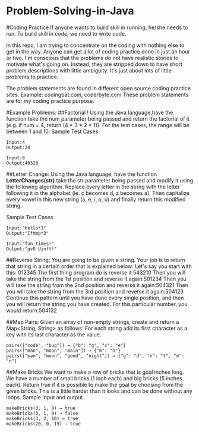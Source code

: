 # Problem-Solving-in-Java

#Coding Practice
If anyone wants to build skill in running, he/she needs to run.
To build skill in code, we need to write code. 

In this repo, I am trying to concentrate on the coding with nothing else to get in the way.
Anyone can get a lot of coding practice done in just an hour or two.
I'm conscious that the problems do not have realistic stories to motivate what's going on.
Instead, they are stripped down to have short problem descriptions with little ambiguity.
It's just about lots of little problems to practice.

The problem statements are found in different open source coding practice sites. Example: codingbat.com, coderbyte.com
These problem statements are for my coding practice purpose. 

#Example Problems:
##Factorial !
Using the Java language,have the function take the num parameter being passed and return the factorial of it (e.g. if num = 4,
return (4 * 3 * 2 * 1)). For the test cases, the range will be between 1 and 10.
Sample Test Cases
````
Input:4
Output:24

Input:8
Output:40320
````

##Letter Change:
Using the Java language, have the function **LetterChanges(str)**
take the str parameter being passed and modify
it using the following algorithm.
Replace every letter in the string with the letter
following it in the alphabet (ie. c becomes d, z becomes a).
Then capitalize every vowel in this new string (a, e, i, o, u)
and finally return this modified string.

Sample Test Cases
````
Input:"hello*3"
Output:"Ifmmp*3"

Input:"fun times!"
Output:"gvO Ujnft!"
````

##Reverse String:
You are going to be given a string. Your job is to return that string in a certain order that is explained below:
Let's say you start with this: 012345
The first thing program do is reverse it:543210
Then you will take the string from the 1st position and reverse it again:501234
Then you will take the string from the 2nd position and reverse it again:504321
Then you will take the string from the 3rd position and reverse it again:504123
Continue this pattern until you have done every single position, and then you will return the string you have created. For this particular number, you would return:504132

##Map Pairs:
Given an array of non-empty strings, create and return a Map<String, String> as follows:
For each string add its first character as a key with its last character as the value.
````
pairs(["code", "bug"]) → {"b": "g", "c": "e"}
pairs(["man", "moon", "main"]) → {"m": "n"}
pairs(["man", "moon", "good", "night"]) → {"g": "d", "n": "t", "m": "n"}
````
##Make Bricks
We want to make a row of bricks that is goal inches long. We have a number of small bricks (1 inch each) and big bricks (5 inches each).
Return true if it is possible to make the goal by choosing from the given bricks. This is a little harder than it looks and can be done without any loops.
Sample Input and output

    makeBricks(3, 1, 8) → true
    makeBricks(3, 1, 9) → false
    makeBricks(3, 2, 10) → true
    makeBricks(20, 0, 19) → true
